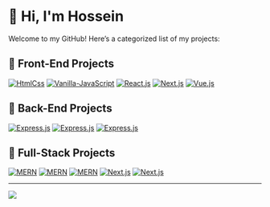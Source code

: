 # 👋 Hi, I'm Hossein

Welcome to my GitHub! Here’s a categorized list of my projects:


## 🎨 Front-End Projects

[![HtmlCss](https://img.shields.io/badge/moshify--cloud--hosting--landing--page-HtmlCss-orange)](https://github.com/h3nrzi/moshify-cloud-hosting-landing-page) [![Vanilla-JavaScript](https://img.shields.io/badge/guess--my--number--dom--project-Vanilla--JavaScript-yellow)](https://github.com/h3nrzi/guess-my-number-dom-project) [![React.js](https://img.shields.io/badge/game--hub--reactjs--discovery--game--webapp-React.js-blue)](https://github.com/h3nrzi/game-hub-reactjs-discovery-game-webapp) [![Next.js](https://img.shields.io/badge/portfolio--nextjs-Nextjs.js-white)](https://github.com/h3nrzi/guess-my-number-dom-project) [![Vue.js](https://img.shields.io/badge/vue--jobs--vuejs-Vue.js-green)](https://github.com/h3nrzi/[guess-my-number-dom-project](https://github.com/h3nrzi/vue-jobs-vuejs))

## 🔧 Back-End Projects

[![Express.js](https://img.shields.io/badge/natours--expressjs--tour--booking--api-Express.js-blue)](https://github.com/h3nrzi/natours-expressjs-tour-booking-api) [![Express.js](https://img.shields.io/badge/vidly--expressjs--movie--rental--api-Express.js-blue)](https://github.com/h3nrzi/vidly-expressjs-movie-rental-api) [![Express.js](https://img.shields.io/badge/otp--workflow--expressjs-Express.js-blue)](https://github.com/h3nrzi/otp-workflow-expressjs)

## 🚀 Full-Stack Projects

[![MERN](https://img.shields.io/badge/mern--e--commerce--fullstack--template-MERN-sky)](https://github.com/h3nrzi/mern-e-commerce-fullstack-template) [![MERN](https://img.shields.io/badge/auth--graphql--mern-MERN-sky)](https://github.com/h3nrzi/auth-graphql-mern) [![MERN](https://img.shields.io/badge/lyrical--graphql--mern-MERN-sky)](https://github.com/h3nrzi/lyrical-graphql-mern) [![Next.js](https://img.shields.io/badge/onwards--foodies--nextjs-Next.js-white)](https://github.com/h3nrzi/onwards-foodies-nextjs) [![Next.js](https://img.shields.io/badge/next--news--nextjs-Next.js-white)](https://github.com/h3nrzi/next-news-nextjs)

---

![](https://github-readme-stats.vercel.app/api/top-langs/?username=h3nrzi&theme=solarized-dark&hide_border=false&include_all_commits=false&count_private=false&layout=compact)

